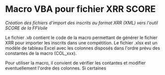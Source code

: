 # Macro VBA pour fichier XRR SCORE 
*Création des fichiers d'import des inscrits au format XRR (XML) vers l'outil SCORE de la FFVoile*

Le fichier .vb contient le code de la macro permettant de générer le fichier XRR pour importer les inscrits dans une compétition.
Le fichier .xlsx est un modèle de tableau Excel avec les colonnes disposés dans l'ordre prévu des constantes de la macro (COL_xxx).

Pour utiliser la macro, il convient de vérifier les contantes et modifier eventuellement l'ordre des colonnes. Si certaines 
